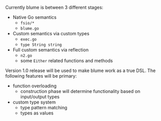 Currently blume is between 3 different stages:
- Native Go semantics
	- `fsio/*`
	- `blume.go`
- Custom semantics via custom types
	- `exec.go`
	- `type String string`
- Full custom semantics via reflection
	- `n2.go`
	- some `Either` related functions and methods

Version 1.0 release will be used to make blume work as a true DSL.
The following features will be primary:
- function overloading
	- construction phase will determine functionality based on input/output types
- custom type system
	- type pattern matching
	- types as values
